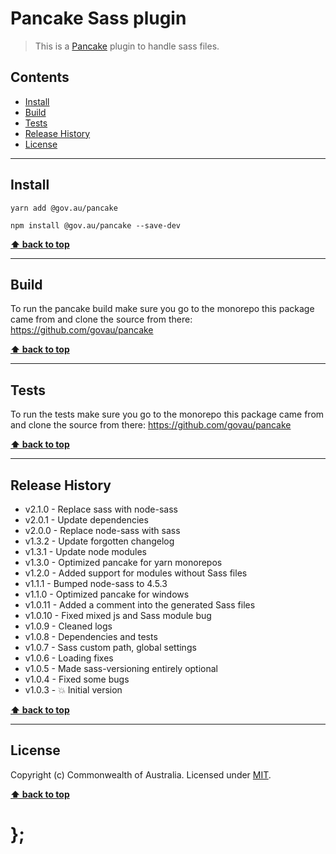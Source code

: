 Pancake Sass plugin
===================

> This is a [Pancake](https://github.com/govau/pancake) plugin to handle sass files.


## Contents

* [Install](#install)
* [Build](#build)
* [Tests](#tests)
* [Release History](#release-history)
* [License](#license)


----------------------------------------------------------------------------------------------------------------------------------------------------------------


## Install


```shell
yarn add @gov.au/pancake
```

```shell
npm install @gov.au/pancake --save-dev
```


**[⬆ back to top](#contents)**


----------------------------------------------------------------------------------------------------------------------------------------------------------------


## Build

To run the pancake build make sure you go to the monorepo this package came from and clone the source from there: https://github.com/govau/pancake


**[⬆ back to top](#contents)**


----------------------------------------------------------------------------------------------------------------------------------------------------------------


## Tests

To run the tests make sure you go to the monorepo this package came from and clone the source from there: https://github.com/govau/pancake


**[⬆ back to top](#contents)**


----------------------------------------------------------------------------------------------------------------------------------------------------------------


## Release History

* v2.1.0 - Replace sass with node-sass
* v2.0.1 - Update dependencies
* v2.0.0 - Replace node-sass with sass
* v1.3.2 - Update forgotten changelog
* v1.3.1 - Update node modules
* v1.3.0  - Optimized pancake for yarn monorepos
* v1.2.0  - Added support for modules without Sass files
* v1.1.1  - Bumped node-sass to 4.5.3
* v1.1.0  - Optimized pancake for windows
* v1.0.11 - Added a comment into the generated Sass files
* v1.0.10 - Fixed mixed js and Sass module bug
* v1.0.9  - Cleaned logs
* v1.0.8  - Dependencies and tests
* v1.0.7  - Sass custom path, global settings
* v1.0.6  - Loading fixes
* v1.0.5  - Made sass-versioning entirely optional
* v1.0.4  - Fixed some bugs
* v1.0.3  - 💥 Initial version


**[⬆ back to top](#contents)**


----------------------------------------------------------------------------------------------------------------------------------------------------------------


## License

Copyright (c) Commonwealth of Australia.
Licensed under [MIT](https://raw.githubusercontent.com/govau/pancake/master/LICENSE).


**[⬆ back to top](#contents)**

# };
